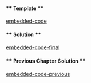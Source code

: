 <!-- Add translation for the following page: https://learn.vyperlang.org/#/1/working_with_structs
Do NOT change the code below. The below code runs the code editor -->

<!-- tabs:start -->

#### ** Template **

[embedded-code](../../assets/1/1.7-template-code.vy ':include :type=code embed-template')

#### ** Solution **

[embedded-code-final](../../assets/1/1.7-finished-code.vy ':include :type=code embed-final')

#### ** Previous Chapter Solution **

[embedded-code-previous](../../assets/1/1.6-finished-code.vy ':include :type=code embed-previous')

<!-- tabs:end -->
